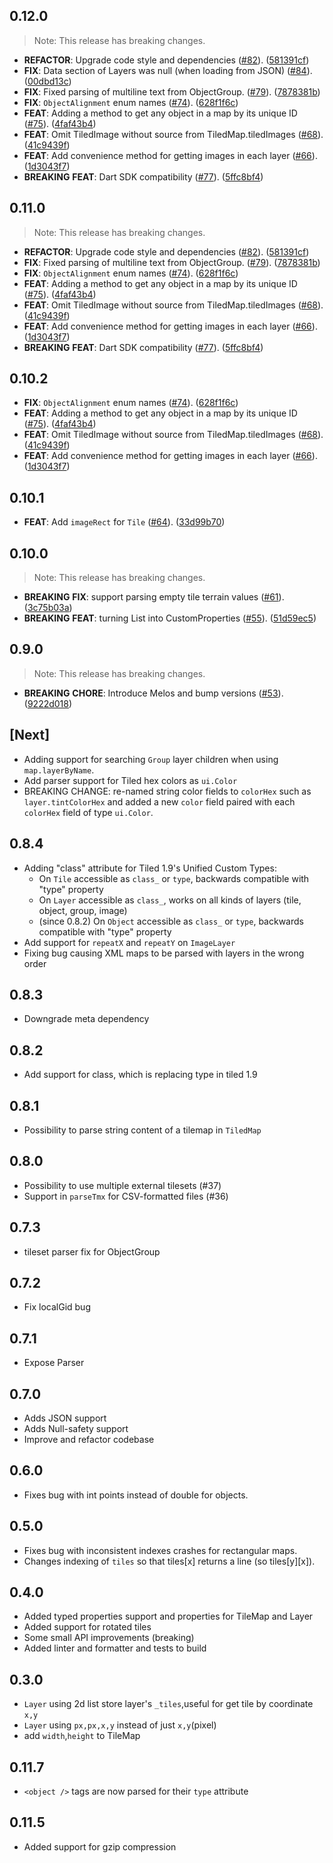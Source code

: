 ## 0.12.0

> Note: This release has breaking changes.

 - **REFACTOR**: Upgrade code style and dependencies ([#82](https://github.com/flame-engine/tiled.dart/issues/82)). ([581391cf](https://github.com/flame-engine/tiled.dart/commit/581391cf4b4e5a504b42324e353876e9e7afbb75))
 - **FIX**: Data section of Layers was null (when loading from JSON) ([#84](https://github.com/flame-engine/tiled.dart/issues/84)). ([00dbd13c](https://github.com/flame-engine/tiled.dart/commit/00dbd13c6c5bd7a6268ebec51c43c1bf9121f06a))
 - **FIX**: Fixed parsing of multiline text from ObjectGroup. ([#79](https://github.com/flame-engine/tiled.dart/issues/79)). ([7878381b](https://github.com/flame-engine/tiled.dart/commit/7878381b4333a4f04032d93a300f0c13ec6e1f11))
 - **FIX**: `ObjectAlignment` enum names ([#74](https://github.com/flame-engine/tiled.dart/issues/74)). ([628f1f6c](https://github.com/flame-engine/tiled.dart/commit/628f1f6cc89f6dd9b0a9cadcdd619549cf180e35))
 - **FEAT**: Adding a method to get any object in a map by its unique ID ([#75](https://github.com/flame-engine/tiled.dart/issues/75)). ([4faf43b4](https://github.com/flame-engine/tiled.dart/commit/4faf43b45002e19c8fdbf2af8dd09969bcf4781c))
 - **FEAT**: Omit TiledImage without source from TiledMap.tiledImages ([#68](https://github.com/flame-engine/tiled.dart/issues/68)). ([41c9439f](https://github.com/flame-engine/tiled.dart/commit/41c9439f9c0f1345b8b803b9b33d3a507e45bf1a))
 - **FEAT**: Add convenience method for getting images in each layer ([#66](https://github.com/flame-engine/tiled.dart/issues/66)). ([1d3043f7](https://github.com/flame-engine/tiled.dart/commit/1d3043f75dc59449e98c9f2f637141b8ac127508))
 - **BREAKING** **FEAT**: Dart SDK compatibility  ([#77](https://github.com/flame-engine/tiled.dart/issues/77)). ([5ffc8bf4](https://github.com/flame-engine/tiled.dart/commit/5ffc8bf4f99ffb1d08686856325b6f0f98760e26))

## 0.11.0

> Note: This release has breaking changes.

 - **REFACTOR**: Upgrade code style and dependencies ([#82](https://github.com/flame-engine/tiled.dart/issues/82)). ([581391cf](https://github.com/flame-engine/tiled.dart/commit/581391cf4b4e5a504b42324e353876e9e7afbb75))
 - **FIX**: Fixed parsing of multiline text from ObjectGroup. ([#79](https://github.com/flame-engine/tiled.dart/issues/79)). ([7878381b](https://github.com/flame-engine/tiled.dart/commit/7878381b4333a4f04032d93a300f0c13ec6e1f11))
 - **FIX**: `ObjectAlignment` enum names ([#74](https://github.com/flame-engine/tiled.dart/issues/74)). ([628f1f6c](https://github.com/flame-engine/tiled.dart/commit/628f1f6cc89f6dd9b0a9cadcdd619549cf180e35))
 - **FEAT**: Adding a method to get any object in a map by its unique ID ([#75](https://github.com/flame-engine/tiled.dart/issues/75)). ([4faf43b4](https://github.com/flame-engine/tiled.dart/commit/4faf43b45002e19c8fdbf2af8dd09969bcf4781c))
 - **FEAT**: Omit TiledImage without source from TiledMap.tiledImages ([#68](https://github.com/flame-engine/tiled.dart/issues/68)). ([41c9439f](https://github.com/flame-engine/tiled.dart/commit/41c9439f9c0f1345b8b803b9b33d3a507e45bf1a))
 - **FEAT**: Add convenience method for getting images in each layer ([#66](https://github.com/flame-engine/tiled.dart/issues/66)). ([1d3043f7](https://github.com/flame-engine/tiled.dart/commit/1d3043f75dc59449e98c9f2f637141b8ac127508))
 - **BREAKING** **FEAT**: Dart SDK compatibility  ([#77](https://github.com/flame-engine/tiled.dart/issues/77)). ([5ffc8bf4](https://github.com/flame-engine/tiled.dart/commit/5ffc8bf4f99ffb1d08686856325b6f0f98760e26))

## 0.10.2

 - **FIX**: `ObjectAlignment` enum names ([#74](https://github.com/flame-engine/tiled.dart/issues/74)). ([628f1f6c](https://github.com/flame-engine/tiled.dart/commit/628f1f6cc89f6dd9b0a9cadcdd619549cf180e35))
 - **FEAT**: Adding a method to get any object in a map by its unique ID ([#75](https://github.com/flame-engine/tiled.dart/issues/75)). ([4faf43b4](https://github.com/flame-engine/tiled.dart/commit/4faf43b45002e19c8fdbf2af8dd09969bcf4781c))
 - **FEAT**: Omit TiledImage without source from TiledMap.tiledImages ([#68](https://github.com/flame-engine/tiled.dart/issues/68)). ([41c9439f](https://github.com/flame-engine/tiled.dart/commit/41c9439f9c0f1345b8b803b9b33d3a507e45bf1a))
 - **FEAT**: Add convenience method for getting images in each layer ([#66](https://github.com/flame-engine/tiled.dart/issues/66)). ([1d3043f7](https://github.com/flame-engine/tiled.dart/commit/1d3043f75dc59449e98c9f2f637141b8ac127508))

## 0.10.1

 - **FEAT**: Add `imageRect` for `Tile` ([#64](https://github.com/flame-engine/tiled.dart/issues/64)). ([33d99b70](https://github.com/flame-engine/tiled.dart/commit/33d99b70e9c0c9b11483d9a25abfc1375869c87f))

## 0.10.0

> Note: This release has breaking changes.

 - **BREAKING** **FIX**: support parsing empty tile terrain values ([#61](https://github.com/flame-engine/tiled.dart/issues/61)). ([3c75b03a](https://github.com/flame-engine/tiled.dart/commit/3c75b03a2d122e7ab5fe22bdf102755b18a26130))
 - **BREAKING** **FEAT**: turning List<Property> into CustomProperties ([#55](https://github.com/flame-engine/tiled.dart/issues/55)). ([51d59ec5](https://github.com/flame-engine/tiled.dart/commit/51d59ec585e2913decabfc48c333cba4a20df9c4))

## 0.9.0

> Note: This release has breaking changes.

 - **BREAKING** **CHORE**: Introduce Melos and bump versions ([#53](https://github.com/flame-engine/tiled.dart/issues/53)). ([9222d018](https://github.com/flame-engine/tiled.dart/commit/9222d018258fffbff54c4ab3d2c441019d48d234))

## [Next]
* Adding support for searching `Group` layer children when using `map.layerByName`.
* Add parser support for Tiled hex colors as `ui.Color`
* BREAKING CHANGE: re-named string color fields to `colorHex` such as `layer.tintColorHex` and 
  added a new `color` field paired with each `colorHex` field of type `ui.Color`.

## 0.8.4
* Adding "class" attribute for Tiled 1.9's Unified Custom Types:
    * On `Tile` accessible as `class_` or `type`, backwards compatible with "type" property 
    * On `Layer` accessible as `class_`, works on all kinds of layers (tile, object, group, image)
    * (since 0.8.2) On `Object` accessible as `class_` or `type`,
      backwards compatible with "type" property
* Add support for `repeatX` and `repeatY` on `ImageLayer`
* Fixing bug causing XML maps to be parsed with layers in the wrong order

## 0.8.3
* Downgrade meta dependency

## 0.8.2
* Add support for class, which is replacing type in tiled 1.9

## 0.8.1
* Possibility to parse string content of a tilemap in `TiledMap`

## 0.8.0
* Possibility to use multiple external tilesets (#37)
* Support in `parseTmx` for CSV-formatted files (#36)

## 0.7.3
* tileset parser fix for ObjectGroup

## 0.7.2
* Fix localGid bug

## 0.7.1
* Expose Parser

## 0.7.0
* Adds JSON support
* Adds Null-safety support
* Improve and refactor codebase

## 0.6.0
* Fixes bug with int points instead of double for objects.

## 0.5.0

* Fixes bug with inconsistent indexes crashes for rectangular maps.
* Changes indexing of `tiles` so that tiles[x] returns a line (so tiles[y][x]).

## 0.4.0

* Added typed properties support and properties for TileMap and Layer
* Added support for rotated tiles
* Some small API improvements (breaking)
* Added linter and formatter and tests to build

## 0.3.0

* `Layer` using 2d list store layer's `_tiles`,useful for get tile by coordinate `x,y`
* `Layer` using `px,px,x,y` instead of just `x,y`(pixel)
* add `width`,`height` to TileMap

## 0.11.7

* `<object />` tags are now parsed for their `type` attribute

## 0.11.5

* Added support for gzip compression
